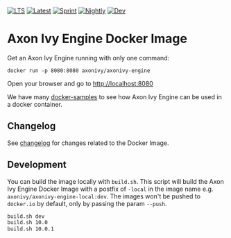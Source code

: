 [![LTS][1]][0] [![Latest][2]][0] 
[![Sprint][3]][0] [![Nightly][4]][0] [![Dev][5]][0]

# Axon Ivy Engine Docker Image

Get an Axon Ivy Engine running with only one command:

    docker run -p 8080:8080 axonivy/axonivy-engine

Open your browser and go to <http://localhost:8080>

We have many [docker-samples](https://github.com/ivy-samples/docker-samples)
to see how Axon Ivy Engine can be used in a docker container.

## Changelog

See [changelog](CHANGELOG.md) for changes related to the Docker Image.

## Development

You can build the image locally with `build.sh`. This script will
build the Axon Ivy Engine Docker Image with a postfix of `-local`
in the image name e.g. `axonivy/axonivy-engine-local:dev`. 
The images won't be pushed to `docker.io` by default, only by
passing the param `--push`.

```bash
build.sh dev
build.sh 10.0
build.sh 10.0.1
```

[0]: https://hub.docker.com/r/axonivy/axonivy-engine/tags
[1]: https://img.shields.io/badge/docker-8.0-green
[2]: https://img.shields.io/badge/docker-latest-yellowgreen
[3]: https://img.shields.io/badge/docker-sprint-yellow
[4]: https://img.shields.io/badge/docker-nightly-orange
[5]: https://img.shields.io/badge/docker-dev-red
